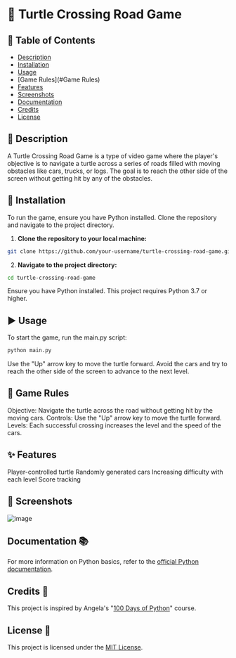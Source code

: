 # **🐢 Turtle Crossing Road Game**

## **📑 Table of Contents**
- [Description](#Description)
- [Installation](#Installation)
- [Usage](#Usage)
- [Game Rules](#Game Rules)
- [Features](#Features)
- [Screenshots](#Screenshots)
- [Documentation](#Documentation)
- [Credits](#Credits)
- [License](#License)

## **📝 Description**
A Turtle Crossing Road Game is a type of video game where the player's objective is to navigate a turtle across a series of roads filled with moving obstacles like cars, trucks, or logs. The goal is to reach the other side of the screen without getting hit by any of the obstacles.

## **🔧 Installation**
To run the game, ensure you have Python installed. Clone the repository and navigate to the project directory.

1. **Clone the repository to your local machine:**

```bash
git clone https://github.com/your-username/turtle-crossing-road-game.git
```
2. **Navigate to the project directory:**

``` bash
cd turtle-crossing-road-game
```
Ensure you have Python installed. This project requires Python 3.7 or higher.

## **▶️ Usage**
To start the game, run the main.py script:
```bash
python main.py
```
Use the "Up" arrow key to move the turtle forward. Avoid the cars and try to reach the other side of the screen to advance to the next level.

## **📜 Game Rules**
Objective: Navigate the turtle across the road without getting hit by the moving cars.
Controls: Use the "Up" arrow key to move the turtle forward.
Levels: Each successful crossing increases the level and the speed of the cars.
## **✨ Features**
Player-controlled turtle
Randomly generated cars
Increasing difficulty with each level
Score tracking
## **📸 Screenshots**
![image](https://github.com/user-attachments/assets/b01cc609-c5e1-4fcf-ac42-fe32c1ff93dc)

## **Documentation 📚**
For more information on Python basics, refer to the [official Python documentation](https://docs.python.org/3/).

## **Credits 👏**
This project is inspired by Angela's "[100 Days of Python](https://www.udemy.com/course/100-days-of-code/?couponCode=LETSLEARNNOWPP)" course.

## **License 📄**
This project is licensed under the [MIT License](https://github.com/muhammadazeem110/Python-Projects/blob/main/LICENSE).
